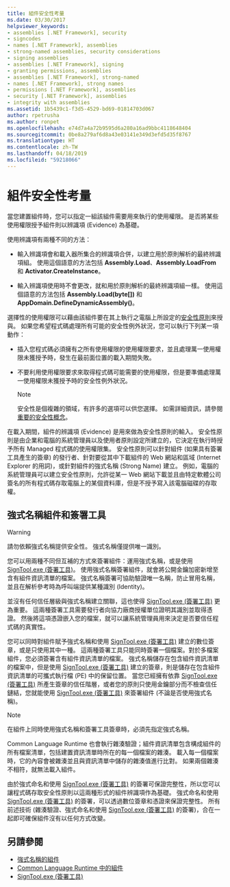 ```yaml
---
title: 組件安全性考量
ms.date: 03/30/2017
helpviewer_keywords:
- assemblies [.NET Framework], security
- signcodes
- names [.NET Framework], assemblies
- strong-named assemblies, security considerations
- signing assemblies
- assemblies [.NET Framework], signing
- granting permissions, assemblies
- assemblies [.NET Framework], strong-named
- names [.NET Framework], strong names
- permissions [.NET Framework], assemblies
- security [.NET Framework], assemblies
- integrity with assemblies
ms.assetid: 1b5439c1-f3d5-4529-bd69-01814703d067
author: rpetrusha
ms.author: ronpet
ms.openlocfilehash: e74d7a4a72b9595d6a280a16ad9bbc4118648404
ms.sourcegitcommit: 0be8a279af6d8a43e03141e349d3efd5d35f8767
ms.translationtype: HT
ms.contentlocale: zh-TW
ms.lasthandoff: 04/18/2019
ms.locfileid: "59218066"
---
```

# <a name="assembly-security-considerations"></a>組件安全性考量
<a name="top"></a> 當您建置組件時，您可以指定一組該組件需要用來執行的使用權限。 是否將某些使用權限授予組件則以辨識項 (Evidence) 為基礎。  
  
 使用辨識項有兩種不同的方法：  
  
-   輸入辨識項會和載入器所集合的辨識項合併，以建立用於原則解析的最終辨識項組。 使用這個語意的方法包括 **Assembly.Load**、**Assembly.LoadFrom** 和 **Activator.CreateInstance**。  
  
-   輸入辨識項使用時不會更改，就和用於原則解析的最終辨識項組一樣。 使用這個語意的方法包括 **Assembly.Load(byte[])** 和 **AppDomain.DefineDynamicAssembly()**。  
  
 選擇性的使用權限可以藉由該組件要在其上執行之電腦上所設定的[安全性原則](../../../docs/framework/misc/code-access-security-basics.md)來授與。 如果您希望程式碼處理所有可能的安全性例外狀況，您可以執行下列某一項動作：  
  
-   插入您程式碼必須擁有之所有使用權限的使用權限要求，並且處理萬一使用權限未獲授予時，發生在最前面位置的載入期間失敗。  
  
-   不要利用使用權限要求來取得程式碼可能需要的使用權限，但是要準備處理萬一使用權限未獲授予時的安全性例外狀況。  
  
    > [!NOTE]
    >  安全性是個複雜的領域，有許多的選項可以供您選擇。 如需詳細資訊，請參閱[重要的安全性概念](../../../docs/standard/security/key-security-concepts.md)。  
  
 在載入期間，組件的辨識項 (Evidence) 是用來做為安全性原則的輸入。 安全性原則是由企業和電腦的系統管理員以及使用者原則設定所建立的，它決定在執行時授予所有 Managed 程式碼的使用權限集。 安全性原則可以針對組件 (如果具有簽署工具產生的簽章) 的發行者、針對要從其中下載組件的 Web 網站和區域 (Internet Explorer 的用詞)，或針對組件的強式名稱 (Strong Name) 建立。 例如，電腦的系統管理員可以建立安全性原則，允許從某一 Web 網站下載並且由特定軟體公司簽名的所有程式碼存取電腦上的某個資料庫，但是不授予寫入該電腦磁碟的存取權。  
  
## <a name="strong-named-assemblies-and-signing-tools"></a>強式名稱組件和簽署工具  

 > [!WARNING]
 > 請勿依賴強式名稱提供安全性。 強式名稱僅提供唯一識別。

 您可以用兩種不同但互補的方式來簽署組件：運用強式名稱，或是使用 [SignTool.exe (簽署工具)](../../../docs/framework/tools/signtool-exe.md)。 使用強式名稱簽署組件，就會將公開金鑰加密新增至含有組件資訊清單的檔案。 強式名稱簽署可協助驗證唯一名稱，防止冒用名稱，並且在解析參考時為呼叫端提供某種識別 (Identity)。  
  
 並沒有任何信任層級與強式名稱建立關聯，這也使得 [SignTool.exe (簽署工具)](../../../docs/framework/tools/signtool-exe.md) 更為重要。 這兩種簽署工具需要發行者向協力廠商授權單位證明其識別並取得憑證。 然後將這項憑證嵌入您的檔案，就可以讓系統管理員用來決定是否要信任程式碼的真實性。  
  
 您可以同時對組件賦予強式名稱和使用 [SignTool.exe (簽署工具)](../../../docs/framework/tools/signtool-exe.md) 建立的數位簽章，或是只使用其中一種。 這兩種簽署工具只能同時簽署一個檔案。對於多檔案組件，您必須簽署含有組件資訊清單的檔案。 強式名稱儲存在包含組件資訊清單的檔案中，但是使用 [SignTool.exe (簽署工具)](../../../docs/framework/tools/signtool-exe.md) 建立的簽章，則是儲存在包含組件資訊清單的可攜式執行檔 (PE) 中的保留位置。 當您已經擁有依靠 [SignTool.exe (簽署工具)](../../../docs/framework/tools/signtool-exe.md) 所產生簽章的信任階層，或者您的原則只使用金鑰部分而不檢查信任鏈結，您就能使用 [SignTool.exe (簽署工具)](../../../docs/framework/tools/signtool-exe.md) 來簽署組件 (不論是否使用強式名稱)。  
  
> [!NOTE]
>  在組件上同時使用強式名稱和簽署工具簽章時，必須先指定強式名稱。  
  
 Common Language Runtime 也會執行雜湊驗證；組件資訊清單包含構成組件的所有檔案清單，包括建置資訊清單時所在的每一個檔案的雜湊。 載入每一個檔案時，它的內容會被雜湊並且與資訊清單中儲存的雜湊值進行比對。 如果兩個雜湊不相符，就無法載入組件。  
  
 由於強式命名和使用 [SignTool.exe (簽署工具)](../../../docs/framework/tools/signtool-exe.md) 的簽署可保證完整性，所以您可以讓程式碼存取安全性原則以這兩種形式的組件辨識項作為基礎。 強式命名和使用 [SignTool.exe (簽署工具)](../../../docs/framework/tools/signtool-exe.md) 的簽署，可以透過數位簽章和憑證來保證完整性。 所有前述技術 (雜湊驗證、強式命名和使用 [SignTool.exe (簽署工具)](../../../docs/framework/tools/signtool-exe.md) 的簽署)，合在一起即可確保組件沒有以任何方式改變。  
  
## <a name="see-also"></a>另請參閱

- [強式名稱的組件](../../../docs/framework/app-domains/strong-named-assemblies.md)
- [Common Language Runtime 中的組件](../../../docs/framework/app-domains/assemblies-in-the-common-language-runtime.md)
- [SignTool.exe (簽署工具)](../../../docs/framework/tools/signtool-exe.md)
